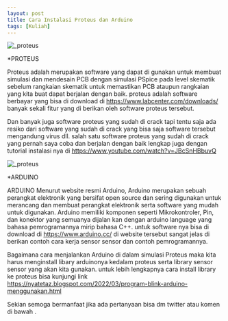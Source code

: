 ```yaml
---
layout: post
title: Cara Instalasi Proteus dan Arduino
tags: [Kuliah]
---
```

![_proteus](https://www.labcenter.com/home/images/30yearsLogo.png)

*PROTEUS

Proteus adalah merupakan software yang dapat di gunakan untuk membuat simulasi dan mendesain PCB dengan simulasi PSpice pada level skematik sebelum rangkaian skematik untuk memastikan PCB ataupun rangkaian yang kita buat dapat berjalan dengan baik. proteus adalah software berbayar yang bisa di download di <a href="https://www.labcenter.com/downloads/"> https://www.labcenter.com/downloads/ </a> banyak sekali fitur yang di berikan oleh software proteus tersebut. 
 
Dan banyak juga software proteus yang sudah di crack tapi tentu saja ada resiko dari software yang sudah di crack yang bisa saja software tersebut mengandung virus dll. salah satu software proteus yang sudah di crack yang pernah saya coba dan berjalan dengan baik lengkap juga dengan tutorial instalasi nya di <a href="https://www.youtube.com/watch?v=JBcSnHBbuvQ">https://www.youtube.com/watch?v=JBcSnHBbuvQ</a>


![_proteus](https://upload.wikimedia.org/wikipedia/commons/8/87/Arduino_Logo.svg)

*ARDUINO

ARDUINO Menurut website resmi Arduino, Arduino merupakan sebuah perangkat elektronik yang bersifat open source dan sering digunakan untuk merancang dan membuat perangkat elektronik serta software yang mudah untuk digunakan. Arduino memiliki komponen seperti Mikrokontroler, Pin, dan konektor yang semuanya dijalan kan dengan arduino language yang bahasa pemrogramannya mirip bahasa C++. untuk software nya bisa di download di <a href="https://www.arduino.cc/">https://www.arduino.cc/</a> di website tersebut sangat jelas di berikan contoh cara kerja sensor sensor dan contoh pemrogramannya.


Bagaimana cara menjalankan Arduino di dalam simulasi Proteus maka kita harus menginstall libary arduinonya kedalam proteus serta library sensor sensor yang akan kita gunakan. untuk lebih lengkapnya cara install library ke proteus bisa kunjungi link <a href="https://nyatetaz.blogspot.com/2022/03/program-blink-arduino-menggunakan.html">https://nyatetaz.blogspot.com/2022/03/program-blink-arduino-menggunakan.html</a>

Sekian semoga bermanfaat jika ada pertanyaan bisa dm twitter atau komen di bawah . 
